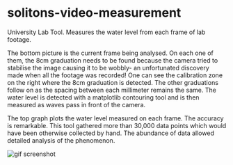 # solitons-video-measurement
University Lab Tool. Measures the water level from each frame of lab footage.

The bottom picture is the current frame being analysed. On each one of them, the 8cm graduation needs to be found because the camera tried to stabilise the image causing it to be wobbly- an unfortunated discovery made when all the footage was recorded! One can see the calibration zone on the right where the 8cm graduation is detected. The other graduations follow on as the spacing between each millimeter remains the same. The water level is detected with a matplotlib contouring tool and is then measured as waves pass in front of the camera.

The top graph plots the water level measured on each frame. The accuracy is remarkable. This tool gathered more than 30,000 data points which would have been otherwise collected by hand. The abundance of data allowed detailed analysis of the phenomenon.

![gif screenshot](prgm_rec.gif)
